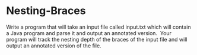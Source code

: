 # Nesting-Braces
Write a program that will take an input file called input.txt which will contain a Java program and parse it and output an annotated version.  Your program will track the nesting depth of the braces of the input file and will output an annotated version of the file. 
